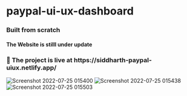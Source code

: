 # paypal-ui-ux-dashboard
<h3>Built from scratch </h3>
<h4>The Website is stilll under update</h4>
<h3>🔴 The project is live at https://siddharth-paypal-uiux.netlify.app/  </h3> 


![Screenshot 2022-07-25 015400](https://user-images.githubusercontent.com/62851444/180665570-388c5eea-7997-4373-ad98-cf267298639f.png)
![Screenshot 2022-07-25 015438](https://user-images.githubusercontent.com/62851444/180665573-5c8076a3-99ca-436b-94dc-cffc35ae81c5.png)
![Screenshot 2022-07-25 015503](https://user-images.githubusercontent.com/62851444/180665577-3dd3179e-a3c6-4fd2-9ee7-55d6b44ab296.png)
